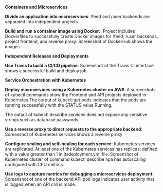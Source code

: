 **Containers and Microservices**

**Divide an application into microservices**: /feed and /user backends are separated into
independent projects.

**Build and run a container image using Docker:**: Project includes Dockerfiles to successfully create Docker images for /feed, /user backends, project frontend, and reverse proxy. Screenshot of DockerHub shows the images.

**Independent Releases and Deployments**

**Use Travis to build a CI/CD pipeline**: Screenshot of the Travis CI interface shows a successful build and deploy job.

**Service Orchestration with Kubernetes**

**Deploy microservices using a Kubernetes cluster on AWS**: A screenshots of kubectl commands show the Frontend and API projects deployed in Kubernetes.The output of kubectl get pods indicates that the pods are running successfully with the STATUS value Running.

The output of kubectl describe services does not expose any sensitive strings such as database passwords.

**Use a reverse proxy to direct requests to the appropriate backend**: Screenshot of Kubernetes services shows a reverse proxy

**Configure scaling and self-healing for each service**: Kubernetes services are replicated. At least one of the Kubernetes services has replicas: defined with a value greater than 1 in itsdeployment.yml file. Screenshot of Kubernetes cluster of command kubectl describe hpa has autoscaling configured with CPU metrics.

**Use logs to capture metrics for debugging a microservices deployment:** Screenshot of one of the backend API pod logs indicates user activity that is logged when an API call is made.

